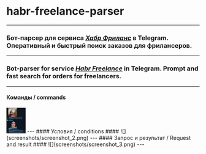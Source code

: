 # habr-freelance-parser
---
### Бот-парсер для сервиса *[Хабр Фриланс](https://freelance.habr.com)* в Telegram. Оперативный и быстрый поиск заказов для фрилансеров. ###
---
### Bot-parser for service *[Habr Freelance](https://freelance.habr.com)* in Telegram. Prompt and fast search for orders for freelancers. ###
---
#### Команды / commands ####
<img src="screenshots/screenshot_1.png" width="50">
---
#### Условия / conditions ####
![](screenshots/screenshot_2.png)
---
#### Запрос и результат / Request and result ####
![](screenshots/screenshot_3.png)
---

